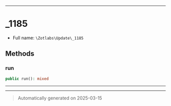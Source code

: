 ***

# _1185





* Full name: `\Zotlabs\Update\_1185`




## Methods


### run



```php
public run(): mixed
```












***


***
> Automatically generated on 2025-03-15
